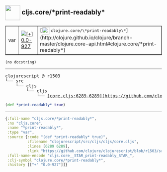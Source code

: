 ## <img width="48px" valign="middle" src="http://i.imgur.com/Hi20huC.png"> cljs.core/\*print-readably\*

 <table border="1">
<tr>
<td>var</td>
<td><a href="https://github.com/cljsinfo/api-refs/tree/0.0-927"><img valign="middle" alt="[+] 0.0-927" src="https://img.shields.io/badge/+-0.0--927-lightgrey.svg"></a> </td>
<td>
[<img height="24px" valign="middle" src="http://i.imgur.com/1GjPKvB.png"> <samp>clojure.core/\*print-readably\*</samp>](http://clojure.github.io/clojure/branch-master/clojure.core-api.html#clojure.core/*print-readably*)
</td>
</tr>
</table>

 <samp>
</samp>

```
(no docstring)
```

---

 <pre>
clojurescript @ r1503
└── src
    └── cljs
        └── cljs
            └── <ins>[core.cljs:6289-6289](https://github.com/clojure/clojurescript/blob/r1503/src/cljs/cljs/core.cljs#L6289-L6289)</ins>
</pre>

```clj
(def *print-readably* true)
```


---

```clj
{:full-name "cljs.core/*print-readably*",
 :ns "cljs.core",
 :name "*print-readably*",
 :type "var",
 :source {:code "(def *print-readably* true)",
          :filename "clojurescript/src/cljs/cljs/core.cljs",
          :lines [6289 6289],
          :link "https://github.com/clojure/clojurescript/blob/r1503/src/cljs/cljs/core.cljs#L6289-L6289"},
 :full-name-encode "cljs.core__STAR_print-readably_STAR_",
 :clj-symbol "clojure.core/*print-readably*",
 :history [["+" "0.0-927"]]}

```
